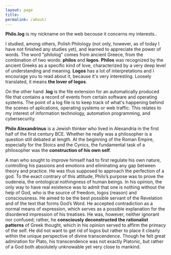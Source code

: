 ```yaml
---
layout: page
title: 
permalink: /about/
---
```


**Philo.log** is my nickname on the web becouse it concerns my interests..

I studied, among others, Polish Philology (not only, however, as of today I have not finished any studies yet), and learned to appreciate the power of words. The word "philolog" comes from ancient Greece, from the combination of two words: __philos__ and __logos__. __Philos__ was recognized by the ancient Greeks as a specific kind of love, characterized by a very deep level of understanding and meaning. __Logos__ has a lot of interpretations and I encourage you to read about it, because it's very interesting. Loosely translated, it means **the lover of logos**.

On the other hand .__log__ is the file extension for an automatically produced file that contains a record of events from certain software and operating systems. The point of a log file is to keep track of what's happening behind the scenes of aplications, operating systems or web traffic. This relates to my interest of information technology, automation programming, and cybersecurity.

**Philo Alexandrinus** is a Jewish thinker who lived in Alexandria in the first half of the first century BCE. Whether he really was a philosopher is a question still debated at length. At the beginning of the Roman Empire, especially for the Stoics and the Cynics, the fundamental task of a philosopher was the **construction of his own self**. 

A man who sought to improve himself had to first regulate his own nature, controlling his passions and emotions and eliminating any gap between theory and practice. He was thus supposed to approach the perfection of a god. To the exact contrary of this attitude, Philo’s purpose was to prove the oudeneia, the ontological nothingness of human beings. In his opinion, the only way to have real existence was to admit that one is nothing without the help of God, who is the source of freedom, logos (reason) and consciousness. He aimed to be the best possible servant of the Revelation and of the text that forms God’s Word. He accepted contradiction as a normal means of expression, which serves as a possible explanation for the disordered impression of his treatises. He was, however, neither ignorant nor confused; rather, he **consciously deconstructed the rationalist patterns** of Greek thought, which in his opinion served to affirm the primacy of the self. He did not want to get rid of logos but rather to place it clearly within the unique perspective of divine transcendence. Though he felt great admiration for Plato, his transcendence was not exactly Platonic, but rather of a God both absolutely unknowable yet very close to mankind.
